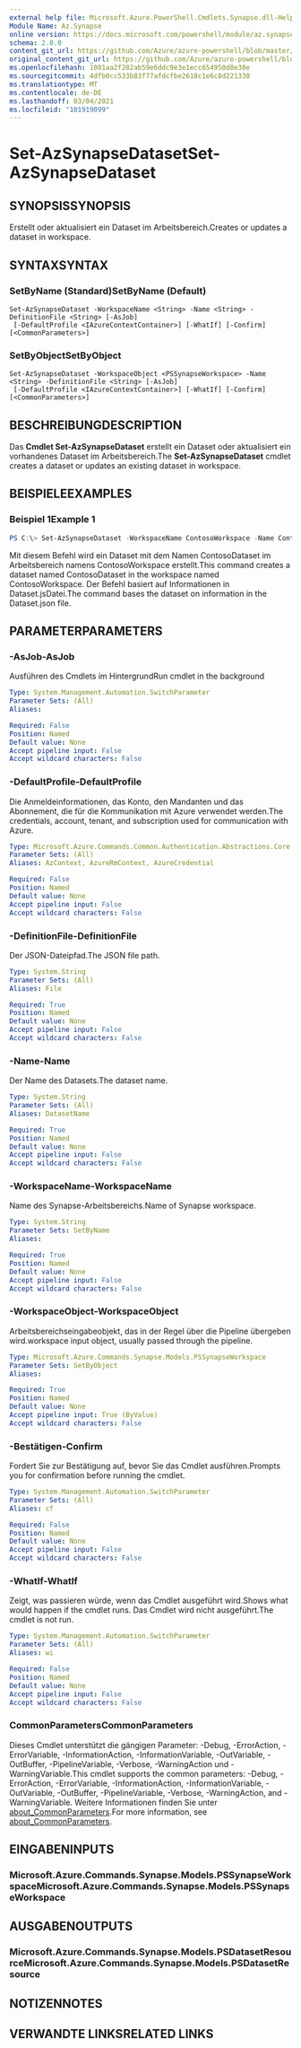 ```yaml
---
external help file: Microsoft.Azure.PowerShell.Cmdlets.Synapse.dll-Help.xml
Module Name: Az.Synapse
online version: https://docs.microsoft.com/powershell/module/az.synapse/set-azsynapsedataset
schema: 2.0.0
content_git_url: https://github.com/Azure/azure-powershell/blob/master/src/Synapse/Synapse/help/Set-AzSynapseDataset.md
original_content_git_url: https://github.com/Azure/azure-powershell/blob/master/src/Synapse/Synapse/help/Set-AzSynapseDataset.md
ms.openlocfilehash: 1001aa2f282ab59e6ddc9e3e1ecc654950d8e30e
ms.sourcegitcommit: 4dfb0cc533b83f77afdcfbe2618c1e6c8d221330
ms.translationtype: MT
ms.contentlocale: de-DE
ms.lasthandoff: 03/04/2021
ms.locfileid: "101919099"
---
```

# <span data-ttu-id="4202f-101">Set-AzSynapseDataset</span><span class="sxs-lookup"><span data-stu-id="4202f-101">Set-AzSynapseDataset</span></span>

## <span data-ttu-id="4202f-102">SYNOPSIS</span><span class="sxs-lookup"><span data-stu-id="4202f-102">SYNOPSIS</span></span>
<span data-ttu-id="4202f-103">Erstellt oder aktualisiert ein Dataset im Arbeitsbereich.</span><span class="sxs-lookup"><span data-stu-id="4202f-103">Creates or updates a dataset in workspace.</span></span>

## <span data-ttu-id="4202f-104">SYNTAX</span><span class="sxs-lookup"><span data-stu-id="4202f-104">SYNTAX</span></span>

### <span data-ttu-id="4202f-105">SetByName (Standard)</span><span class="sxs-lookup"><span data-stu-id="4202f-105">SetByName (Default)</span></span>
```
Set-AzSynapseDataset -WorkspaceName <String> -Name <String> -DefinitionFile <String> [-AsJob]
 [-DefaultProfile <IAzureContextContainer>] [-WhatIf] [-Confirm] [<CommonParameters>]
```

### <span data-ttu-id="4202f-106">SetByObject</span><span class="sxs-lookup"><span data-stu-id="4202f-106">SetByObject</span></span>
```
Set-AzSynapseDataset -WorkspaceObject <PSSynapseWorkspace> -Name <String> -DefinitionFile <String> [-AsJob]
 [-DefaultProfile <IAzureContextContainer>] [-WhatIf] [-Confirm] [<CommonParameters>]
```

## <span data-ttu-id="4202f-107">BESCHREIBUNG</span><span class="sxs-lookup"><span data-stu-id="4202f-107">DESCRIPTION</span></span>
<span data-ttu-id="4202f-108">Das **Cmdlet Set-AzSynapseDataset** erstellt ein Dataset oder aktualisiert ein vorhandenes Dataset im Arbeitsbereich.</span><span class="sxs-lookup"><span data-stu-id="4202f-108">The **Set-AzSynapseDataset** cmdlet creates a dataset or updates an existing dataset in workspace.</span></span>

## <span data-ttu-id="4202f-109">BEISPIELE</span><span class="sxs-lookup"><span data-stu-id="4202f-109">EXAMPLES</span></span>

### <span data-ttu-id="4202f-110">Beispiel 1</span><span class="sxs-lookup"><span data-stu-id="4202f-110">Example 1</span></span>
```powershell
PS C:\> Set-AzSynapseDataset -WorkspaceName ContosoWorkspace -Name ContosoDataset -DefinitionFile "C:\\samples\\Dataset.json"
```

<span data-ttu-id="4202f-111">Mit diesem Befehl wird ein Dataset mit dem Namen ContosoDataset im Arbeitsbereich namens ContosoWorkspace erstellt.</span><span class="sxs-lookup"><span data-stu-id="4202f-111">This command creates a dataset named ContosoDataset in the workspace named ContosoWorkspace.</span></span>
<span data-ttu-id="4202f-112">Der Befehl basiert auf Informationen in Dataset.jsDatei.</span><span class="sxs-lookup"><span data-stu-id="4202f-112">The command bases the dataset on information in the Dataset.json file.</span></span>

## <span data-ttu-id="4202f-113">PARAMETER</span><span class="sxs-lookup"><span data-stu-id="4202f-113">PARAMETERS</span></span>

### <span data-ttu-id="4202f-114">-AsJob</span><span class="sxs-lookup"><span data-stu-id="4202f-114">-AsJob</span></span>
<span data-ttu-id="4202f-115">Ausführen des Cmdlets im Hintergrund</span><span class="sxs-lookup"><span data-stu-id="4202f-115">Run cmdlet in the background</span></span>

```yaml
Type: System.Management.Automation.SwitchParameter
Parameter Sets: (All)
Aliases:

Required: False
Position: Named
Default value: None
Accept pipeline input: False
Accept wildcard characters: False
```

### <span data-ttu-id="4202f-116">-DefaultProfile</span><span class="sxs-lookup"><span data-stu-id="4202f-116">-DefaultProfile</span></span>
<span data-ttu-id="4202f-117">Die Anmeldeinformationen, das Konto, den Mandanten und das Abonnement, die für die Kommunikation mit Azure verwendet werden.</span><span class="sxs-lookup"><span data-stu-id="4202f-117">The credentials, account, tenant, and subscription used for communication with Azure.</span></span>

```yaml
Type: Microsoft.Azure.Commands.Common.Authentication.Abstractions.Core.IAzureContextContainer
Parameter Sets: (All)
Aliases: AzContext, AzureRmContext, AzureCredential

Required: False
Position: Named
Default value: None
Accept pipeline input: False
Accept wildcard characters: False
```

### <span data-ttu-id="4202f-118">-DefinitionFile</span><span class="sxs-lookup"><span data-stu-id="4202f-118">-DefinitionFile</span></span>
<span data-ttu-id="4202f-119">Der JSON-Dateipfad.</span><span class="sxs-lookup"><span data-stu-id="4202f-119">The JSON file path.</span></span>

```yaml
Type: System.String
Parameter Sets: (All)
Aliases: File

Required: True
Position: Named
Default value: None
Accept pipeline input: False
Accept wildcard characters: False
```

### <span data-ttu-id="4202f-120">-Name</span><span class="sxs-lookup"><span data-stu-id="4202f-120">-Name</span></span>
<span data-ttu-id="4202f-121">Der Name des Datasets.</span><span class="sxs-lookup"><span data-stu-id="4202f-121">The dataset name.</span></span>

```yaml
Type: System.String
Parameter Sets: (All)
Aliases: DatasetName

Required: True
Position: Named
Default value: None
Accept pipeline input: False
Accept wildcard characters: False
```

### <span data-ttu-id="4202f-122">-WorkspaceName</span><span class="sxs-lookup"><span data-stu-id="4202f-122">-WorkspaceName</span></span>
<span data-ttu-id="4202f-123">Name des Synapse-Arbeitsbereichs.</span><span class="sxs-lookup"><span data-stu-id="4202f-123">Name of Synapse workspace.</span></span>

```yaml
Type: System.String
Parameter Sets: SetByName
Aliases:

Required: True
Position: Named
Default value: None
Accept pipeline input: False
Accept wildcard characters: False
```

### <span data-ttu-id="4202f-124">-WorkspaceObject</span><span class="sxs-lookup"><span data-stu-id="4202f-124">-WorkspaceObject</span></span>
<span data-ttu-id="4202f-125">Arbeitsbereichseingabeobjekt, das in der Regel über die Pipeline übergeben wird.</span><span class="sxs-lookup"><span data-stu-id="4202f-125">workspace input object, usually passed through the pipeline.</span></span>

```yaml
Type: Microsoft.Azure.Commands.Synapse.Models.PSSynapseWorkspace
Parameter Sets: SetByObject
Aliases:

Required: True
Position: Named
Default value: None
Accept pipeline input: True (ByValue)
Accept wildcard characters: False
```

### <span data-ttu-id="4202f-126">-Bestätigen</span><span class="sxs-lookup"><span data-stu-id="4202f-126">-Confirm</span></span>
<span data-ttu-id="4202f-127">Fordert Sie zur Bestätigung auf, bevor Sie das Cmdlet ausführen.</span><span class="sxs-lookup"><span data-stu-id="4202f-127">Prompts you for confirmation before running the cmdlet.</span></span>

```yaml
Type: System.Management.Automation.SwitchParameter
Parameter Sets: (All)
Aliases: cf

Required: False
Position: Named
Default value: None
Accept pipeline input: False
Accept wildcard characters: False
```

### <span data-ttu-id="4202f-128">-WhatIf</span><span class="sxs-lookup"><span data-stu-id="4202f-128">-WhatIf</span></span>
<span data-ttu-id="4202f-129">Zeigt, was passieren würde, wenn das Cmdlet ausgeführt wird.</span><span class="sxs-lookup"><span data-stu-id="4202f-129">Shows what would happen if the cmdlet runs.</span></span>
<span data-ttu-id="4202f-130">Das Cmdlet wird nicht ausgeführt.</span><span class="sxs-lookup"><span data-stu-id="4202f-130">The cmdlet is not run.</span></span>

```yaml
Type: System.Management.Automation.SwitchParameter
Parameter Sets: (All)
Aliases: wi

Required: False
Position: Named
Default value: None
Accept pipeline input: False
Accept wildcard characters: False
```

### <span data-ttu-id="4202f-131">CommonParameters</span><span class="sxs-lookup"><span data-stu-id="4202f-131">CommonParameters</span></span>
<span data-ttu-id="4202f-132">Dieses Cmdlet unterstützt die gängigen Parameter: -Debug, -ErrorAction, -ErrorVariable, -InformationAction, -InformationVariable, -OutVariable, -OutBuffer, -PipelineVariable, -Verbose, -WarningAction und -WarningVariable.</span><span class="sxs-lookup"><span data-stu-id="4202f-132">This cmdlet supports the common parameters: -Debug, -ErrorAction, -ErrorVariable, -InformationAction, -InformationVariable, -OutVariable, -OutBuffer, -PipelineVariable, -Verbose, -WarningAction, and -WarningVariable.</span></span> <span data-ttu-id="4202f-133">Weitere Informationen finden Sie unter [about_CommonParameters](http://go.microsoft.com/fwlink/?LinkID=113216).</span><span class="sxs-lookup"><span data-stu-id="4202f-133">For more information, see [about_CommonParameters](http://go.microsoft.com/fwlink/?LinkID=113216).</span></span>

## <span data-ttu-id="4202f-134">EINGABEN</span><span class="sxs-lookup"><span data-stu-id="4202f-134">INPUTS</span></span>

### <span data-ttu-id="4202f-135">Microsoft.Azure.Commands.Synapse.Models.PSSynapseWorkspace</span><span class="sxs-lookup"><span data-stu-id="4202f-135">Microsoft.Azure.Commands.Synapse.Models.PSSynapseWorkspace</span></span>

## <span data-ttu-id="4202f-136">AUSGABEN</span><span class="sxs-lookup"><span data-stu-id="4202f-136">OUTPUTS</span></span>

### <span data-ttu-id="4202f-137">Microsoft.Azure.Commands.Synapse.Models.PSDatasetResource</span><span class="sxs-lookup"><span data-stu-id="4202f-137">Microsoft.Azure.Commands.Synapse.Models.PSDatasetResource</span></span>

## <span data-ttu-id="4202f-138">NOTIZEN</span><span class="sxs-lookup"><span data-stu-id="4202f-138">NOTES</span></span>

## <span data-ttu-id="4202f-139">VERWANDTE LINKS</span><span class="sxs-lookup"><span data-stu-id="4202f-139">RELATED LINKS</span></span>
